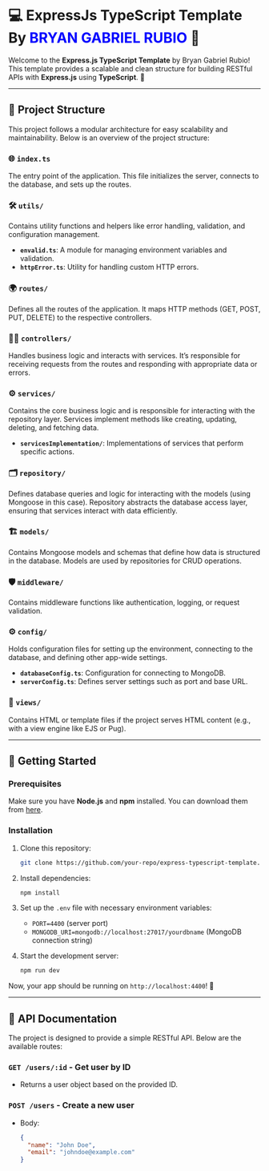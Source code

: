 # 💻 ExpressJs TypeScript Template By <span style="color: blue;">BRYAN GABRIEL RUBIO</span> 🤖

Welcome to the **Express.js TypeScript Template** by Bryan Gabriel Rubio! This template provides a scalable and clean structure for building RESTful APIs with **Express.js** using **TypeScript**. 🚀

---

## 🚀 Project Structure

This project follows a modular architecture for easy scalability and maintainability. Below is an overview of the project structure:

### 🌐 **`index.ts`**
The entry point of the application. This file initializes the server, connects to the database, and sets up the routes.

### 🛠️ **`utils/`**
Contains utility functions and helpers like error handling, validation, and configuration management.
- **`envalid.ts`**: A module for managing environment variables and validation.
- **`httpError.ts`**: Utility for handling custom HTTP errors.

### 🌍 **`routes/`**
Defines all the routes of the application. It maps HTTP methods (GET, POST, PUT, DELETE) to the respective controllers.

### 🧑‍💻 **`controllers/`**
Handles business logic and interacts with services. It’s responsible for receiving requests from the routes and responding with appropriate data or errors.

### ⚙️ **`services/`**
Contains the core business logic and is responsible for interacting with the repository layer. Services implement methods like creating, updating, deleting, and fetching data.
- **`servicesImplementation/`**: Implementations of services that perform specific actions.
  
### 🗂️ **`repository/`**
Defines database queries and logic for interacting with the models (using Mongoose in this case). Repository abstracts the database access layer, ensuring that services interact with data efficiently.

### 🏗️ **`models/`**
Contains Mongoose models and schemas that define how data is structured in the database. Models are used by repositories for CRUD operations.

### 🛡️ **`middleware/`**
Contains middleware functions like authentication, logging, or request validation.

### ⚙️ **`config/`**
Holds configuration files for setting up the environment, connecting to the database, and defining other app-wide settings.
- **`databaseConfig.ts`**: Configuration for connecting to MongoDB.
- **`serverConfig.ts`**: Defines server settings such as port and base URL.

### 👀 **`views/`**
Contains HTML or template files if the project serves HTML content (e.g., with a view engine like EJS or Pug).

---

## 🔧 Getting Started

### Prerequisites
Make sure you have **Node.js** and **npm** installed. You can download them from [here](https://nodejs.org/).

### Installation

1. Clone this repository:
    ```bash
    git clone https://github.com/your-repo/express-typescript-template.git
    ```

2. Install dependencies:
    ```bash
    npm install
    ```

3. Set up the `.env` file with necessary environment variables:
    - `PORT=4400` (server port)
    - `MONGODB_URI=mongodb://localhost:27017/yourdbname` (MongoDB connection string)

4. Start the development server:
    ```bash
    npm run dev
    ```

Now, your app should be running on `http://localhost:4400`! 🎉

---

## 📄 API Documentation

The project is designed to provide a simple RESTful API. Below are the available routes:

### **`GET /users/:id`** - Get user by ID
- Returns a user object based on the provided ID.

### **`POST /users`** - Create a new user
- Body:
  ```json
  {
    "name": "John Doe",
    "email": "johndoe@example.com"
  }



